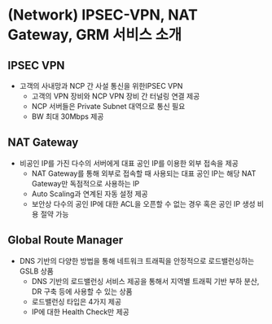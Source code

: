 # (Network) IPSEC-VPN, NAT Gateway, GRM 서비스 소개
## IPSEC VPN
- 고객의 사내망과 NCP 간 사설 통신을 위한IPSEC VPN
    - 고객의 VPN 장비와 NCP VPN 장비 간 터널링 연결 제공
    - NCP 서버들은 Private Subnet 대역으로 통신 필요
    - BW 최대 30Mbps 제공

## NAT Gateway
- 비공인 IP를 가진 다수의 서버에게 대표 공인 IP를 이용한 외부 접속을 제공
    - NAT Gateway를 통해 외부로 접속할 때 사용되는 대표 공인 IP는 해당 NAT Gateway만 독점적으로 사용하는 IP
    - Auto Scaling과 연계된 자동 설정 제공
    - 보안상 다수의 공인 IP에 대한 ACL을 오픈할 수 없는 경우 혹은 공인 IP 생성 비용 절약 가능

## Global Route Manager
- DNS 기반의 다양한 방법을 통해 네트워크 트래픽을 안정적으로 로드밸런싱하는 GSLB 상품
    - DNS 기반의 로드밸런싱 서비스 제공을 통해서 지역별 트래픽 기반 부하 분산, DR 구축 등에 사용할 수 있는 상품
    - 로드밸런싱 타입은 4가지 제공
    - IP에 대한 Health Check만 제공